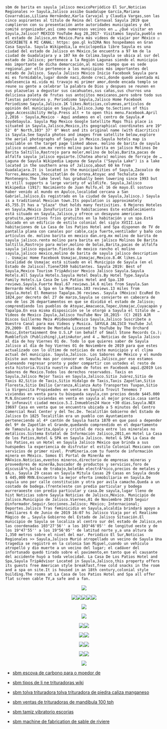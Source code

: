 
```
sbm de barita en sayula jalisco mexicoPeriódico El Sur,Noticias Regionales >> Sayula,Jalisco assibe Guadalupe García,Mariana Covarrubias,Liliana Hernández,Karla Carvajal y Claudia Vargas,son las cinco aspirantes al título de Reina del Carnaval Sayula 2019 que cumplieron con su presentación ante autoridades municipales y del comité organizador,así como numerosos vecinos en … ¿Qué visitar en Sayula,Jalisco? MEXICO YouTube Aug 28,2017· Visitamos Sayula,pueblo en el estado de Jalisco,en México.Para más videos de viajar por México ☑️ SUSCRÍBETE A MI CANAL: https: goo.gl kv32RA Nos hospedamos en Gran Casa Sayula. Sayula Wikipedia,la enciclopedia libre Sayula es una ciudad del estado de Jalisco en México.Se encuentra a 97 km de la ciudad de Guadalajara y a 107 km de Colima.Sayula se ubica al sur del estado de Jalisco; pertenece a la Región Lagunas siendo el municipio más importante de dicha demarcación,al mismo tiempo que es sede regional,por ello pertenece a los municipios más importantes del estado de Jalisco. Sayula Jalisco México Inicio Facebook Sayula para mi es formidable,lugar donde naci,donde creci,donde quedó asentada mi adolesencia mi.vida mi travajo mi primer amor,donde encada templo se reune su gente a celebrar la palabra de Dios y despues se reunen en sus plazuelas a degustar sus cacahuates,sus cañas,sus churros una deliciosa paleta de frutas sus antojitos mexicanos,pero sobre todo sus fiestas patronales y. Periodismo Sayula,Jalisco Home Facebook Periodismo Sayula,Jalisco.1K likes.Noticias,columnas,artículos de opinión del municipio en Sayula,Jalisco.Jump to.Sections of this page.Accessibility Help.Press alt + to open this menu.Facebook.April 2,2016 · Sayula,Mexico · Aquí andamos en el centro de Sayula.# SoydeSayula. Sayula Map Mexico Google Satellite Maps This place is situated in Sayula,Jalisco,Mexico,its geographical coordinates are 19° 52' 0" North,103° 37' 0" West and its original name (with diacritics) is Sayula.See Sayula photos and images from satellite below,explore the aerial photographs of Sayula in Mexico.Sayula hotels map is available on the target page linked above. molino de barita de sayula jalisco ocumed.com.mx rento molino para barita en jalisco Molinos De Barita Saltillo,Rastrojo para moler,molino de bolas,Barita,pacas de alfalfa sayula jalisco eguiarte.[Chatea ahora] molinos de forraje de … Laguna de Sayula Wikipedia Laguna de Sayula ("Sayula Lake") is a lake located in the southern area of Jalisco,about 60 km from Guadalajara.It is located in the municipalities of Sayula,Zacoalco de Torres,Amacueca,Teocuitatlán de Corona,Atoyac and Techaluta de Montenegro.The lake level has gradually been lowering since 1993 but it still supports a large variety of wildlife. Sayula,Jalisco Wikipedia (1917: Nacimiento de Juan Rulfo,el 16 de mayo.Él sostuvo haber venido al mundo en Apulco,localidad cercana a San Gabriel,Jalisco.Es registrado en la ciudad de Sayula,Jalisco.) Sayula is a traditional Mexican town.Its population is approximately 45,755.It has a "plaza" that holds many festivities. 6 Mejores Hoteles en Sayula,México ZonaTuristica 19 habitaciones Este establecimiento está situado en Sayula,Jalisco,y ofrece un desayuno americano gratuito,aperitivos fríos gratuitos en la habitación y un spa.Está ubicado en un edificio de estilo colonial del siglo XVIII.Las habitaciones de La Casa de los Patios Hotel and Spa disponen de TV de pantalla plana con canales por cable,caja fuerte,ventilador y baño con artículos de. molino barita en mexico dan.org.mx molino de barita de sayula jalisco.rento molino para barita en jalisco Molinos De Barita Saltillo,Rastrojo para moler,molino de bolas,Barita,pacas de alfalfa sayula jalisco eguiarte.fiestas de mexico rancho el molino sayula,jalisco mexico,molino de barita de sayula jalisco description :. Usmajac Home Facebook Usmajac,Usmajac,Mexico.8.4K likes.La localidad de Usmajac está situado en el Municipio de Sayula (en el Estado de Jalisco).Tiene7269 habitantes. Sayula 2019: Best of Sayula,Mexico Tourism TripAdvisor Mexico Jalisco Sayula.Sayula Hotels.All Sayula Hotels.Sayula Hotel Deals.By Hotel Type.Sayula Family Hotels.La Casa De Los Patios Hotel and Spa.130 reviews.Sayula.Fuerte Real.67 reviews.14.6 miles from Sayula.San Bernardo Hotel & Spa en la Montana.103 reviews.13 miles from Sayula.Hotel El Remanso Tapalpa.36 reviews. Sayula (México) EcuRed En 1824,por decreto del 27 de marzo,Sayula se convierte en cabecera de uno de los 26 departamentos en que se dividió el estado de Jalisco; comprendiendo los pueblos de Atoyac,Amacueca,Tepec,Usmajac,Cuyacapán y Tapalpa.En esa misma disposición se le otorgó a Sayula el título de … Videos de Mexico Zayula,Jalisco YouTube Nov 18,2015· (C) 2015 AJR Discos Guillermo Meza #VideosdeMexico Sayula,Jalisco Suscribete a Nuestro Canal para mas Videos y Musica. SAYULA JALISCO YouTube Jul 29,2009· El Hombre De Montaña Licensed to YouTube by The Orchard Music,Entertainment One U.S.LP (on behalf of Small Stone Records Co.); Rumblefish (Publishing),LatinAutor,and 4 … Noticias de Sayula Jalisco al día de hoy Viernes 01 de. Todo lo que quieres saber de Sayula Jalisco al día de hoy Viernes 01 de Noviembre de 2019 para que estes actualizado con lo último de noticias de este municipio y el clima actual del municipio. Sayula,Jalisco. Los Sabores de México y el mundo Existe aun mucho mas por conocer en Sayula,Jalisco,por eso estamos planeando regresar pronto y poder compartir con ustedes el resto de esta historia.Visita nuestro album de fotos en Facebook aquí.@2019 Los Sabores de Mexico.Todos los derechos reservados. Taxis en Sayula,Jalisco Mejor Taxis en Sayula,Jalisco.Sitio Juárez,Sitio de Taxis 82,Sitio de Taxis,Sitio Hidalgo de Taxis,Taxis Zapotlan,Sitio Floresta,Sitio Emilio Carranza,Alianza Auto Transportes Tuxpan,Sitio la Virgencita Propiedades en venta en Sayula Trovit Tenemos 7 viviendas en venta para tu búsqueda sayula,con precios desde $445.000 M.N.Encuentra viviendas en venta en sayula al mejor precio.casa santa fe infonavit ciudad mexico.5.I.Inmuebles24 Hace +30 días.Sayula.NEX 19697 Casa en venta que se encuentra ubicada a 5 minutos del Centro Comercial Real Center y del Tec.De. Tecalitlán Gobierno del Estado de Jalisco En 1825 Tecalitlán era un pueblo con Ayuntamiento perteneciendo al 4º cantón de Sayula hasta 1870 en que pasó a depender del 9º de Zapotlán el Grande,quedando comprendido en el departamento de Tamazula.y barita,ópalo y cristal de roca entre los minerales no metálicos.Sistema Estatal de Información Jalisco,2011,en Hotel La Casa de los Patios,Hotel & SPA en Sayula Jalisco. Hotel & SPA La Casa de los Patios,es un Hotel en Sayula Jalisco México que brinda a sus huéspedes la experiencia de disfrutar el estilo Colonial Mexicano con servicios de primer nivel. ProMineria.com tu fuente de información minera en México. Somos El Portal de MinerÃ­a en MÃ©xico.Noticias,eventos mineros,directorio de empresas mineras y proveedores de minerÃ­a,buscador de productos y servicios,foro de discusiÃ³n,bolsa de trabajo,boletÃ­n electrÃ³nico,precios de metales y mÃ¡s. Sayula 29 casas en Sayula Mitula Casas 29 Casas en Sayula desde $ 445,000 MXN.Encuentra la mejor oferta inmobiliaria en Sayula.De sayula uno por calle constitución y otra por avila camacho.Queda a un costado de bodega.(frente)este con predio particular y bodega aurreraoeste con predio particular y casa.De sayula,lugar lleno de hist Noticias sobre Sayula Noticias de Jalisco,México. Municipio de Jalisco.Municipio de Jalisco.Viernes,01 de Noviembre 2019 Seguir @informador.Seguir.Secciones.Jalisco; México; Internacional; Deportes.Jalisco Tras feminicidio en Sayula,alcaldía brindará apoyo a familiares 6 de Junio de 2019 16:07 hs Jalisco Viaja por el Realismo Mágico de … Sayula Gobierno del Estado de Jalisco Situación.El municipio de Sayula se localiza al centro sur del estado de Jalisco,en las coordenadas 103°27'56'' a los 103°46'05'' de longitud oeste y de los 19°47'55'' a los 19°56'05'' de latitud norte y,a una altura de 1,350 metros sobre el nivel del mar. Periódico El Sur,Noticias Regionales >> Sayula,Jalisco Murió atropellado un vecino de Sayula Una tragedia se registró en la colonia San Miguel,cuando un vehículo atropelló y dio muerte a un vecino del lugar; el cadáver del infortunado quedó tirado sobre el pavimento,en tanto que el causante del accidente huyó a toda velocidad. La Casa De Los Patios Hotel and Spa,Sayula TripAdvisor Located in Sayula,Jalisco,this property offers its guests free American style breakfast,free cold snacks in the room and a spa on site.It is housed in an 18th century,colonial style building.The rooms at La Casa de los Patios Hotel and Spa all offer flat screen cable TV,a safe and a fan. 
```

<div align="center">

<a href="https://es-crusher.shibang-china.com/github&k=sbm+de+barita+en+sayula+jalisco+mexico"><img src="https://static.shibang-china.com/es/crusher/logo.jpg"></a>

<a href="https://es-crusher.shibang-china.com/github&k=sbm+de+barita+en+sayula+jalisco+mexico"><img src="https://static.shibang-china.com/es/crusher/index.jpg"></a><a href="https://es-crusher.shibang-china.com/material.htmlgithub&k=sbm+de+barita+en+sayula+jalisco+mexico"><img src="https://static.shibang-china.com/es/crusher/material.jpg"></a><a href="https://es-crusher.shibang-china.com/application.htmlgithub&k=sbm+de+barita+en+sayula+jalisco+mexico"><img src="https://static.shibang-china.com/es/crusher/application.jpg"></a><a href="https://es-crusher.shibang-china.com/aboutus.htmlgithub&k=sbm+de+barita+en+sayula+jalisco+mexico"><img src="https://static.shibang-china.com/es/crusher/aboutus.jpg"></a><a href="https://es-crusher.shibang-china.com/contact.htmlgithub&k=sbm+de+barita+en+sayula+jalisco+mexico"><img src="https://static.shibang-china.com/es/crusher/contact.jpg"></a>

<a href="https://es-crusher.shibang-china.com/github&k=sbm+de+barita+en+sayula+jalisco+mexico"><img src="https://static.shibang-china.com/es/crusher/banner.jpg"></a>

<a href="https://swt.shibang-china.com/github&k=sbm+de+barita+en+sayula+jalisco+mexico"><img src="https://static.shibang-china.com/es/crusher/text.jpg"></a>

<a href="https://swt.shibang-china.com/github&k=sbm+de+barita+en+sayula+jalisco+mexico"><img src="https://static.shibang-china.com/es/crusher/chat.jpg"></a><a href="https://es-crusher.shibang-china.com/contact.htmlgithub&k=sbm+de+barita+en+sayula+jalisco+mexico"><img src="https://static.shibang-china.com/es/crusher/message.jpg"></a>

<a href="https://es-crusher.shibang-china.com/products/pe.htmlgithub&k=sbm+de+barita+en+sayula+jalisco+mexico"><img src="https://static.shibang-china.com/es/crusher/pe.jpg"></a><a href="https://es-crusher.shibang-china.com/products/pf.htmlgithub&k=sbm+de+barita+en+sayula+jalisco+mexico"><img src="https://static.shibang-china.com/es/crusher/pf.jpg"></a>

<a href="https://es-crusher.shibang-china.com/products/hpt.htmlgithub&k=sbm+de+barita+en+sayula+jalisco+mexico"><img src="https://static.shibang-china.com/es/crusher/hpt.jpg"></a><a href="https://es-crusher.shibang-china.com/products/vsi.htmlgithub&k=sbm+de+barita+en+sayula+jalisco+mexico"><img src="https://static.shibang-china.com/es/crusher/vsi.jpg"></a>

<a href="https://es-crusher.shibang-china.com/products/klv.htmlgithub&k=sbm+de+barita+en+sayula+jalisco+mexico"><img src="https://static.shibang-china.com/es/crusher/klv.jpg"></a><a href="https://es-crusher.shibang-china.com/products/portable.htmlgithub&k=sbm+de+barita+en+sayula+jalisco+mexico"><img src="https://static.shibang-china.com/es/crusher/portable.jpg"></a>

<a href="https://swt.shibang-china.com/github&k=sbm+de+barita+en+sayula+jalisco+mexico"><img src="https://static.shibang-china.com/es/crusher/case.jpg"></a>

</div>


* [sbm escova de carbono para o moedor de](sbm%20escova%20de%20carbono%20para%20o%20moedor%20de.md)

* [sbm tipos de li ne trituradoras wiki](sbm%20tipos%20de%20li%20ne%20trituradoras%20wiki.md)

* [sbm tolva trituradora tolva trituradora de piedra caliza manganeso](sbm%20tolva%20trituradora%20tolva%20trituradora%20de%20piedra%20caliza%20manganeso.md)

* [sbm ventas de trituradoras de mandíbula 100 tph](sbm%20ventas%20de%20trituradoras%20de%20mand%C3%ADbula%20100%20tph.md)

* [sbm tamiz vibratorio escorias](sbm%20tamiz%20vibratorio%20escorias.md)

* [sbm machine de fabrication de sable de riviere](sbm%20machine%20de%20fabrication%20de%20sable%20de%20riviere.md)